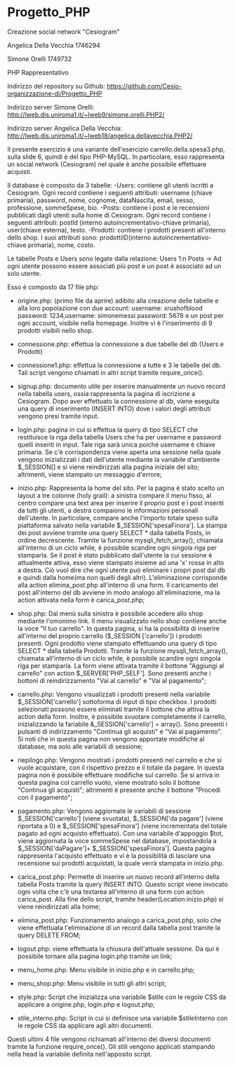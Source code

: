 # Progetto_PHP
Creazione social network "Cesiogram"

Angelica Della Vecchia 1746294

Simone Orelli 1749732

PHP Rappresentativo 

Indirizzo del repository su Github: https://github.com/Cesio-organizzazione-di/Progetto_PHP

Indirizzo server Simone Orelli: http://lweb.dis.uniroma1.it/~lweb9/simone.orelli.PHP2/

Indirizzo server Angelica Della Vecchia: http://lweb.dis.uniroma1.it/~lweb18/angelica.dellavecchia.PHP2/

Il presente esercizio è una variante dell'esercizio carrello.della.spesa3.php, sulla slide 6, quindi è del tipo PHP-MySQL.
In particolare, esso rappresenta un social network (Cesiogram) nel quale è anche possibile effettuare acquisti.

Il database è composto da 3 tabelle:
-Users: contiene gli utenti iscritti a Cesiogram. Ogni record contiene i seguenti attributi: username (chiave primaria), password, nome, cognome, dataNascita, email, sesso, professione, 	sommeSpese, bio. 
-Posts: contiene i post e le recensioni pubblicati dagli utenti sulla home di Cesiogram. Ogni record contiene i seguenti attributi: postId (interno autoincrementativo-chiave primaria), 		user(chiave esterna), testo.
-Prodotti: contiene i prodotti presenti all'interno dello shop. I suoi attributi sono: prodottiID(interno autoincrementativo-chiave primaria), nome, costo.

Le tabelle Posts e Users sono legate dalla relazione: 
Users 1:n Posts -> Ad ogni utente possono essere associati più post e un post è associato ad un solo utente.


Esso è composto da 17 file php: 

- origine.php: (primo file da aprire) adibito alla creazione delle tabelle e alla loro popolazione con due account: username: xrushofblood password: 1234,username: simonemessi password: 5678 e un post per ogni account, visibile nella homepage. Inoltre vi è l'inserimento di 9 prodotti visibili nello shop.
									                                        
- connessione.php: effettua la connessione a due tabelle del db (Users e Prodotti)
- connessione1.php: effettua la connessione a tutte e 3 le tabelle del db. 
 Tali script vengono chiamati in altri script tramite require_once().

- signup.php: documento utile per inserire manualmente un nuovo record nella tabella users, ossia rappresenta la pagina di iscrizione a Cesiogram. 
             Dopo aver effettuato la connessione al db, viene eseguita una query di inserimento (INSERT INTO) dove i valori degli attributi vengono presi tramite input. 
- login.php: pagina in cui si effettua la query di tipo SELECT che restituisce la riga della tabella Users che ha per username e password quelli inseriti in input. Tale riga sarà unica 	    	    poichè username è chiave primaria.
	    Se c'è corrispondenza viene aperta una sessione nella quale vengono inizializzati i dati dell'utente mediante la variabile d'ambiente $_SESSION[] e si viene reindirizzati alla 		    pagina iniziale del sito; altrimenti, viene stampato un messaggio d'errore;

- inizio.php: Rappresenta la home del sito. Per la pagina è stato scelto un layout a tre colonne (holy grail): a sinistra compare il menu fisso, al centro compare una text area per inserire 	     	     il proprio post e i post inseriti da tutti gli utenti, a destra compaiono le informazioni personali dell'utente. In particolare, compare anche l'importo totale speso sulla 	    	     piattaforma salvato nella variabile $_SESSION['spesaFinora'].
	     La stampa dei post avviene tramite una query SELECT * dalla tabella Posts, in ordine decrescente. Tramite la funzione mysqli_fetch_array(), chiamata all'interno di un ciclo 	   	     while, è possibile scandire ogni singola riga per stamparla. Se il post è stato pubblicato dall'utente la cui sessione è attualmente attiva, esso viene stampato insieme ad una 	    	     'x' rossa in alto a destra. Ciò vuol dire che ogni utente può eliminare i propri post dal db e quindi dalla home(ma non quelli degli altri). L'eliminazione corrisponde alla 	     	     action elimina_post.php all'interno di una form. Il caricamento del post all'interno del db avviene in modo analogo all'eliminazione, ma la action attivata nella form è 	     	     	     carica_post.php;
	     
- shop.php: Dal menù sulla sinistra è possibile accedere allo shop mediante l'omonimo link. Il menu visualizzato nello shop contiene anche la voce "Il tuo carrello". In questa pagina, si ha 	   	   la possibilità di inserire all'interno del proprio carrello ($_SESSION	  	   ['carrello']) i prodotti presenti. Ogni prodotto viene stampato effettuando una query di		   tipo SELECT * dalla tabella Prodotti. Tramite la funzione mysqli_fetch_array(), chiamata 	           all'interno di un ciclo while, è possibile scandire ogni singola riga per 	           stamparla. 
	   La form viene attivata tramite il bottone "Aggiungi al carrello" con action $_SERVER['PHP_SELF']. Sono presenti anche i bottoni di reindirizzamento "Vai al carrello" e "Vai al 		   pagamento"; 

- carrello.php: Vengono visualizzati i prodotti presenti nella variabile $_SESSION['carrello'] sottoforma di input di tipo checkbox. I prodotti selezionati possono essere eliminati tramite 	               il bottone che attiva la action della form. Inoltre, è possibile svuotare completamente il carrello, inizializzando la fariabile &_SESSION['carrello'] = array().
	       Sono presenti i pulsanti di indirizzamento "Continua gli acquisti" e "Vai al pagamento". 
	       Si noti che in questa pagina non vengono apportate modifiche al database, ma solo alle variabili di sessione;

- riepilogo.php: Vengono mostrati i prodotti presenti nel carrello e che si vuole acquistare, con il rispettivo prezzo e il totale da pagare. In questa pagina non è possibile effettuare 		modifiche sul carrello. Se si arriva in questa pagina col carrello vuoto, viene mostrato solo il bottone "Continua gli acquisti"; altrimenti è presente anche il bottone 		"Procedi con il pagamento";

- pagamento.php: Vengono aggiornate le variabili di sessione $_SESSION['carrello'] (viene svuotata), $_SESSION['da pagare'] (viene riportata a 0) e $_SESSION['spesaFinora'] (viene 		incrementata del totale pagato ad ogni acquisto effettuato). Con una variabile d'appoggio $tot, viene aggiornata la voce sommeSpese nel database, impostandola a 
		$_SESSION['daPagare']+ $_SESSION['spesaFinora']. Questa pagina rappresenta l'acquisto effettuato e vi è la possibilità di lasciare una recensione sui prodotti acquistati, la 		quale verrà stampata in inizio.php.

- carica_post.php: Permette di inserire un nuovo record all'interno della tabella Posts tramite la query INSERT INTO. Questo script viene invocato ogni volta che c'è una textarea all'interno 			 di una form con action carica_post. Alla fine dello script, tramite header(Location:inizio.php) si viene reindirizzati alla home;

- elimina_post.php: Funzionamento analogo a carica_post.php, solo che viene effettuata l'eliminazione di un record dalla tabella post tramite la query DELETE FROM;

- logout.php: viene effettuata la chiusura dell'attuale sessione. Da qui è possibile tornare alla pagina login.php tramite un link;

- menu_home.php: Menu visibile in inizio.php e in carrello.php;
- menu_shop.php: Menu visibile in tutti gli altri script;
- style.php: Script che inizializza una variabile $stile con le regole CSS da applicare a origine.php, login.php e logout.php;
- stile_interno.php: Script in cui si definisce una variabile $stileInterno con le regole CSS da applicare agli altri documenti.

Questi ultimi 4 file vengono richiamati all'interno dei diversi documenti tramite la funzione require_once(). Gli stili vengono applicati stampando nella head la variabile definita nell'apposito script.
